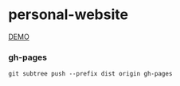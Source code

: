 # personal-website

[DEMO](http://isuo-c.nctu.me)

### gh-pages
```git subtree push --prefix dist origin gh-pages```
